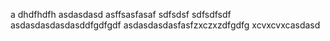 a
dhdfhdfh
asdasdasd
asffsasfasaf
sdfsdsf
sdfsdfsdf
asdasdasdasdasddfgdfgdf
asdasdasdasfasfzxczxzdfgdfg
xcvxcvxcasdasd
